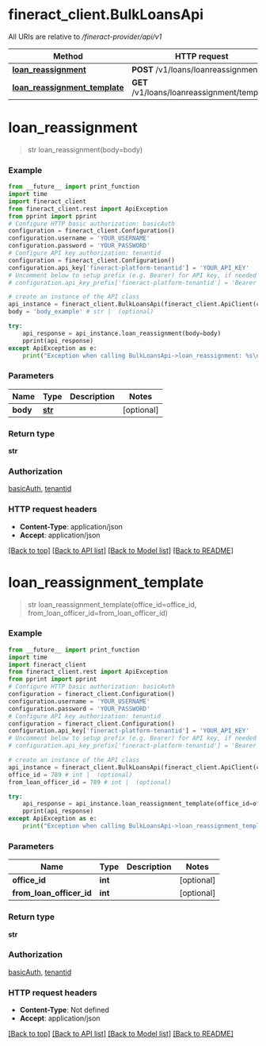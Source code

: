# fineract_client.BulkLoansApi

All URIs are relative to */fineract-provider/api/v1*

Method | HTTP request | Description
------------- | ------------- | -------------
[**loan_reassignment**](BulkLoansApi.md#loan_reassignment) | **POST** /v1/loans/loanreassignment | 
[**loan_reassignment_template**](BulkLoansApi.md#loan_reassignment_template) | **GET** /v1/loans/loanreassignment/template | 

# **loan_reassignment**
> str loan_reassignment(body=body)



### Example
```python
from __future__ import print_function
import time
import fineract_client
from fineract_client.rest import ApiException
from pprint import pprint
# Configure HTTP basic authorization: basicAuth
configuration = fineract_client.Configuration()
configuration.username = 'YOUR_USERNAME'
configuration.password = 'YOUR_PASSWORD'
# Configure API key authorization: tenantid
configuration = fineract_client.Configuration()
configuration.api_key['fineract-platform-tenantid'] = 'YOUR_API_KEY'
# Uncomment below to setup prefix (e.g. Bearer) for API key, if needed
# configuration.api_key_prefix['fineract-platform-tenantid'] = 'Bearer'

# create an instance of the API class
api_instance = fineract_client.BulkLoansApi(fineract_client.ApiClient(configuration))
body = 'body_example' # str |  (optional)

try:
    api_response = api_instance.loan_reassignment(body=body)
    pprint(api_response)
except ApiException as e:
    print("Exception when calling BulkLoansApi->loan_reassignment: %s\n" % e)
```

### Parameters

Name | Type | Description  | Notes
------------- | ------------- | ------------- | -------------
 **body** | [**str**](str.md)|  | [optional] 

### Return type

**str**

### Authorization

[basicAuth](../README.md#basicAuth), [tenantid](../README.md#tenantid)

### HTTP request headers

 - **Content-Type**: application/json
 - **Accept**: application/json

[[Back to top]](#) [[Back to API list]](../README.md#documentation-for-api-endpoints) [[Back to Model list]](../README.md#documentation-for-models) [[Back to README]](../README.md)

# **loan_reassignment_template**
> str loan_reassignment_template(office_id=office_id, from_loan_officer_id=from_loan_officer_id)



### Example
```python
from __future__ import print_function
import time
import fineract_client
from fineract_client.rest import ApiException
from pprint import pprint
# Configure HTTP basic authorization: basicAuth
configuration = fineract_client.Configuration()
configuration.username = 'YOUR_USERNAME'
configuration.password = 'YOUR_PASSWORD'
# Configure API key authorization: tenantid
configuration = fineract_client.Configuration()
configuration.api_key['fineract-platform-tenantid'] = 'YOUR_API_KEY'
# Uncomment below to setup prefix (e.g. Bearer) for API key, if needed
# configuration.api_key_prefix['fineract-platform-tenantid'] = 'Bearer'

# create an instance of the API class
api_instance = fineract_client.BulkLoansApi(fineract_client.ApiClient(configuration))
office_id = 789 # int |  (optional)
from_loan_officer_id = 789 # int |  (optional)

try:
    api_response = api_instance.loan_reassignment_template(office_id=office_id, from_loan_officer_id=from_loan_officer_id)
    pprint(api_response)
except ApiException as e:
    print("Exception when calling BulkLoansApi->loan_reassignment_template: %s\n" % e)
```

### Parameters

Name | Type | Description  | Notes
------------- | ------------- | ------------- | -------------
 **office_id** | **int**|  | [optional] 
 **from_loan_officer_id** | **int**|  | [optional] 

### Return type

**str**

### Authorization

[basicAuth](../README.md#basicAuth), [tenantid](../README.md#tenantid)

### HTTP request headers

 - **Content-Type**: Not defined
 - **Accept**: application/json

[[Back to top]](#) [[Back to API list]](../README.md#documentation-for-api-endpoints) [[Back to Model list]](../README.md#documentation-for-models) [[Back to README]](../README.md)

